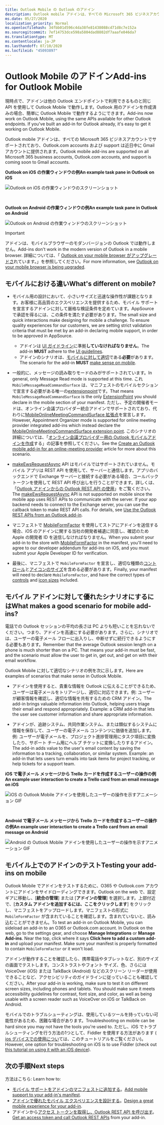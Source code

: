 ```yaml
---
title: Outlook Mobile の Outlook のアドイン
description: Outlook mobile アドインは、すべての Microsoft 365 ビジネスアカウントでサポートされており、Outlook.com accounts および support は近日中に gmail アカウントに提供されます。
ms.date: 05/27/2020
localization_priority: Normal
ms.openlocfilehash: 34fbb01d596c4da38fe81438088cd71d8c7e152a
ms.sourcegitcommit: 7ef14753dce598a5804dad8802df7aaafe046da7
ms.translationtype: MT
ms.contentlocale: ja-JP
ms.lasthandoff: 07/10/2020
ms.locfileid: "45093897"
---
```

# <a name="add-ins-for-outlook-mobile"></a><span data-ttu-id="c37c2-103">Outlook Mobile のアドイン</span><span class="sxs-lookup"><span data-stu-id="c37c2-103">Add-ins for Outlook Mobile</span></span>

<span data-ttu-id="c37c2-p101">現時点で、アドインは他の Outlook エンドポイントで利用できるものと同じ API を使用して Outlook Mobile で動作します。Outlook 用のアドインを作成済みの場合、簡単に Outlook Mobile で動作するようにできます。</span><span class="sxs-lookup"><span data-stu-id="c37c2-p101">Add-ins now work on Outlook Mobile, using the same APIs available for other Outlook endpoints. If you've built an add-in for Outlook already, it's easy to get it working on Outlook Mobile.</span></span>

<span data-ttu-id="c37c2-106">Outlook mobile アドインは、すべての Microsoft 365 ビジネスアカウントでサポートされており、Outlook.com accounts および support は近日中に Gmail アカウントに提供されます。</span><span class="sxs-lookup"><span data-stu-id="c37c2-106">Outlook mobile add-ins are supported on all Microsoft 365 business accounts, Outlook.com accounts, and support is coming soon to Gmail accounts.</span></span>

<span data-ttu-id="c37c2-107">**Outlook on iOS の作業ウィンドウの例**</span><span class="sxs-lookup"><span data-stu-id="c37c2-107">**An example task pane in Outlook on iOS**</span></span>

![Outlook on iOS の作業ウィンドウのスクリーンショット](../images/outlook-mobile-addin-taskpane.png)

<br/>

<span data-ttu-id="c37c2-109">**Outlook on Android の作業ウィンドウの例**</span><span class="sxs-lookup"><span data-stu-id="c37c2-109">**An example task pane in Outlook on Android**</span></span>

![Outlook on Android の作業ウィンドウのスクリーンショット](../images/outlook-mobile-addin-taskpane-android.png)

> [!IMPORTANT]
> <span data-ttu-id="c37c2-111">アドインは、モバイルブラウザーのモダンバージョンの Outlook では動作しません。</span><span class="sxs-lookup"><span data-stu-id="c37c2-111">Add-ins don't work in the modern version of Outlook in a mobile browser.</span></span> <span data-ttu-id="c37c2-112">詳細については、「 [Outlook on your mobile browser がアップグレードさ](https://techcommunity.microsoft.com/t5/outlook-blog/outlook-on-your-mobile-browser-is-being-upgraded/ba-p/1125816)れています。」を参照してください。</span><span class="sxs-lookup"><span data-stu-id="c37c2-112">For more information, see [Outlook on your mobile browser is being upgraded](https://techcommunity.microsoft.com/t5/outlook-blog/outlook-on-your-mobile-browser-is-being-upgraded/ba-p/1125816).</span></span>

## <a name="whats-different-on-mobile"></a><span data-ttu-id="c37c2-113">モバイルにおける違い</span><span class="sxs-lookup"><span data-stu-id="c37c2-113">What's different on mobile?</span></span>

- <span data-ttu-id="c37c2-p103">モバイル用の設計において、小さいサイズと迅速な操作性が課題となります。お客様に高品質のエクスペリエンスを提供するため、モバイル サポートを宣言するアドインに対して厳格な検証条件を定めています。AppSource で承認を得るには、この条件を満たす必要があります。</span><span class="sxs-lookup"><span data-stu-id="c37c2-p103">The small size and quick interactions make designing for mobile a challenge. To ensure quality experiences for our customers, we are setting strict validation criteria that must be met by an add-in declaring mobile support, in order to be approved in AppSource.</span></span>
    - <span data-ttu-id="c37c2-116">アドインは [UI ガイドライン](outlook-addin-design.md)に準拠**していなければなりません**。</span><span class="sxs-lookup"><span data-stu-id="c37c2-116">The add-in **MUST** adhere to the [UI guidelines](outlook-addin-design.md).</span></span>
    - <span data-ttu-id="c37c2-117">アドインのシナリオは、[モバイルに対して適切](#what-makes-a-good-scenario-for-mobile-add-ins)である**必要**があります。</span><span class="sxs-lookup"><span data-stu-id="c37c2-117">The scenario for the add-in **MUST** [make sense on mobile](#what-makes-a-good-scenario-for-mobile-add-ins).</span></span>

- <span data-ttu-id="c37c2-118">一般的に、メッセージの読み取りモードのみがサポートされています。</span><span class="sxs-lookup"><span data-stu-id="c37c2-118">In general, only Message Read mode is supported at this time.</span></span> <span data-ttu-id="c37c2-119">これ `MobileMessageReadCommandSurface` は、マニフェストのモバイルセクションで宣言する必要がある唯一の[extensionpoint](../reference/manifest/extensionpoint.md#mobilemessagereadcommandsurface)です。</span><span class="sxs-lookup"><span data-stu-id="c37c2-119">That means `MobileMessageReadCommandSurface` is the only [ExtensionPoint](../reference/manifest/extensionpoint.md#mobilemessagereadcommandsurface) you should declare in the mobile section of your manifest.</span></span> <span data-ttu-id="c37c2-120">ただし、予定の開催者モードは、オンライン会議プロバイダー統合アドインでサポートされており、代わりに[MobileOnlineMeetingCommandSurface 拡張点](../reference/manifest/extensionpoint.md#mobileonlinemeetingcommandsurface-preview)を宣言します。</span><span class="sxs-lookup"><span data-stu-id="c37c2-120">However, Appointment Organizer mode is supported for online meeting provider integrated add-ins which instead declare the [MobileOnlineMeetingCommandSurface extension point](../reference/manifest/extensionpoint.md#mobileonlinemeetingcommandsurface-preview).</span></span> <span data-ttu-id="c37c2-121">このシナリオの詳細については、「[オンライン会議プロバイダー用の Outlook モバイルアドインを作成](online-meeting.md)する」の記事を参照してください。</span><span class="sxs-lookup"><span data-stu-id="c37c2-121">See the [Create an Outlook mobile add-in for an online-meeting provider](online-meeting.md) article for more about this scenario.</span></span>

- <span data-ttu-id="c37c2-p105">[makeEwsRequestAsync](../reference/objectmodel/preview-requirement-set/office.context.mailbox.md#methods) API はモバイルではサポートされていません。モバイル アプリは REST API を使用して、サーバーと通信します。アプリのバックエンドで Exchange サーバーと接続する必要がある場合、コールバック トークンを使用して REST API 呼び出しを行うことができます。詳しくは、「[Outlook アドインからの Outlook REST API の使用](use-rest-api.md)」をご覧ください。</span><span class="sxs-lookup"><span data-stu-id="c37c2-p105">The [makeEwsRequestAsync](../reference/objectmodel/preview-requirement-set/office.context.mailbox.md#methods) API is not supported on mobile since the mobile app uses REST APIs to communicate with the server. If your app backend needs to connect to the Exchange server, you can use the callback token to make REST API calls. For details, see [Use the Outlook REST APIs from an Outlook add-in](use-rest-api.md).</span></span>

- <span data-ttu-id="c37c2-125">マニフェストで [MobileFormFactor](../reference/manifest/mobileformfactor.md) を使用してストアにアドインを送信する場合、iOS のアドインに関する当社の開発者補遺に同意し、確認のため Apple の開発者 ID を送信しなければなりません。</span><span class="sxs-lookup"><span data-stu-id="c37c2-125">When you submit your add-in to the store with [MobileFormFactor](../reference/manifest/mobileformfactor.md) in the manifest, you'll need to agree to our developer addendum for add-ins on iOS, and you must submit your Apple Developer ID for verification.</span></span>

- <span data-ttu-id="c37c2-126">最後に、マニフェストで `MobileFormFactor` を宣言し、適切な種類の[コントロール](../reference/manifest/control.md)と[アイコンのサイズ](../reference/manifest/icon.md)を含める必要があります。</span><span class="sxs-lookup"><span data-stu-id="c37c2-126">Finally, your manifest will need to declare `MobileFormFactor`, and have the correct types of [controls](../reference/manifest/control.md) and [icon sizes](../reference/manifest/icon.md) included.</span></span>

## <a name="what-makes-a-good-scenario-for-mobile-add-ins"></a><span data-ttu-id="c37c2-127">モバイル アドインに対して優れたシナリオにするには</span><span class="sxs-lookup"><span data-stu-id="c37c2-127">What makes a good scenario for mobile add-ins?</span></span>

<span data-ttu-id="c37c2-p106">電話での Outlook セッションの平均の長さは PC よりも短いことを忘れないでください。つまり、アドインを高速にする必要があります。さらに、シナリオでは、ユーザーの電子メール フローに出入りし、中断せずに続行できるようにする必要もあります。</span><span class="sxs-lookup"><span data-stu-id="c37c2-p106">Remember that the average Outlook session length on a phone is much shorter than on a PC. That means your add-in must be fast, and the scenario must allow the user to get in, get out, and get on with their email workflow.</span></span>

<span data-ttu-id="c37c2-130">Outlook Mobile に対して適切なシナリオの例を次に示します。</span><span class="sxs-lookup"><span data-stu-id="c37c2-130">Here are examples of scenarios that make sense in Outlook Mobile.</span></span>

- <span data-ttu-id="c37c2-p107">アドインを使用すると、貴重な情報を Outlook に伝えることができるため、ユーザーは電子メールをトリアージし、適切に対応できます。例: ユーザーが顧客情報を確認し、適切な情報を共有するための CRM アドイン。</span><span class="sxs-lookup"><span data-stu-id="c37c2-p107">The add-in brings valuable information into Outlook, helping users triage their email and respond appropriately. Example: a CRM add-in that lets the user see customer information and share appropriate information.</span></span>

- <span data-ttu-id="c37c2-p108">アドインが、追跡システム、共同作業システム、または類似するシステムに情報を保存して、ユーザーの電子メール コンテンツに価値を追加します。例: ユーザーが電子メールを、プロジェクト進捗管理用にタスク項目に変換したり、サポート チーム用にヘルプ チケットに変換したりするアドイン。</span><span class="sxs-lookup"><span data-stu-id="c37c2-p108">The add-in adds value to the user's email content by saving the information to a tracking, collaboration, or similar system. Example: an add-in that lets users turn emails into task items for project tracking, or help tickets for a support team.</span></span>

<span data-ttu-id="c37c2-135">**iOS で電子メール メッセージから Trello カードを作成するユーザーの操作の例**</span><span class="sxs-lookup"><span data-stu-id="c37c2-135">**An example user interaction to create a Trello card from an email message on iOS**</span></span>

![iOS の Outlook Mobile アドインを使用したユーザーの操作を示すアニメーション GIF](../images/outlook-mobile-addin-interaction.gif)

<br/>

<span data-ttu-id="c37c2-137">**Android で電子メール メッセージから Trello カードを作成するユーザーの操作の例**</span><span class="sxs-lookup"><span data-stu-id="c37c2-137">**An example user interaction to create a Trello card from an email message on Android**</span></span>

![Android の Outlook Mobile アドインを使用したユーザーの操作を示すアニメーション GIF](../images/outlook-mobile-addin-interaction-android.gif)

## <a name="testing-your-add-ins-on-mobile"></a><span data-ttu-id="c37c2-139">モバイル上でのアドインのテスト</span><span class="sxs-lookup"><span data-stu-id="c37c2-139">Testing your add-ins on mobile</span></span>

<span data-ttu-id="c37c2-p109">Outlook Mobile でアドインをテストするために、O365 や Outlook.com アカウントにアドインをサイドローディングできます。Outlook on the web で、設定ギアに移動し、[**統合の管理**] または [**アドインの管理**] を選択します。上部付近で、[**カスタム アドインを追加するには、ここをクリックします**] をクリックし、マニフェストをアップロードします。マニフェストの形式に `MobileFormFactor` が含まれていることを確認します。含まれていないと、読み込むことができません。</span><span class="sxs-lookup"><span data-stu-id="c37c2-p109">To test an add-in on Outlook Mobile, you can sideload an add-in to an O365 or Outlook.com account. In Outlook on the web, go to the settings gear, and choose **Manage Integrations** or **Manage Add-ins**. Near the top, click where it says **Click here to add a custom add-in** and upload your manifest. Make sure your manifest is properly formatted to contain `MobileFormFactor` or it won't load.</span></span>

<span data-ttu-id="c37c2-p110">アドインが動作することを確認したら、携帯電話やタブレットなど、別のサイズの画面でテストします。コンストラストやフォント サイズ、色、さらには VoiceOver (iOS) または TalkBack (Android) などのスクリーン リーダーが使用できることなど、アクセシビリティのガイドラインに従っていることも確認してください。</span><span class="sxs-lookup"><span data-stu-id="c37c2-p110">After your add-in is working, make sure to test it on different screen sizes, including phones and tablets. You should make sure it meets accessibility guidelines for contrast, font size, and color, as well as being usable with a screen reader such as VoiceOver on iOS or TalkBack on Android.</span></span>

<span data-ttu-id="c37c2-145">モバイルでのトラブルシューティングは、使用しているツールを持っていない可能性があるため、困難な場合があります。</span><span class="sxs-lookup"><span data-stu-id="c37c2-145">Troubleshooting on mobile can be hard since you may not have the tools you're used to.</span></span> <span data-ttu-id="c37c2-146">ただし、iOS でトラブルシューティングを行う方法の1つとして、Fiddler を使用する方法があります ( [ios デバイスでの使用につい](https://www.telerik.com/blogs/using-fiddler-with-apple-ios-devices)ては、このチュートリアルをご覧ください)。</span><span class="sxs-lookup"><span data-stu-id="c37c2-146">However, one option for troubleshooting on iOS is to use Fiddler (check out [this tutorial on using it with an iOS device](https://www.telerik.com/blogs/using-fiddler-with-apple-ios-devices)).</span></span>

## <a name="next-steps"></a><span data-ttu-id="c37c2-147">次の手順</span><span class="sxs-lookup"><span data-stu-id="c37c2-147">Next steps</span></span>

<span data-ttu-id="c37c2-148">方法はこちら: </span><span class="sxs-lookup"><span data-stu-id="c37c2-148">Learn how to:</span></span>

- <span data-ttu-id="c37c2-149">[モバイル サポートをアドインのマニフェストに追加する](add-mobile-support.md)。</span><span class="sxs-lookup"><span data-stu-id="c37c2-149">[Add mobile support to your add-in's manifest](add-mobile-support.md).</span></span>
- <span data-ttu-id="c37c2-150">[アドインで優れたモバイル エクスペリエンスを設計する](outlook-addin-design.md)。</span><span class="sxs-lookup"><span data-stu-id="c37c2-150">[Design a great mobile experience for your add-in](outlook-addin-design.md).</span></span>
- <span data-ttu-id="c37c2-151">アドインから[アクセス トークンを取得し、Outlook REST API を呼び出す](use-rest-api.md)。</span><span class="sxs-lookup"><span data-stu-id="c37c2-151">[Get an access token and call Outlook REST APIs](use-rest-api.md) from your add-in.</span></span>
